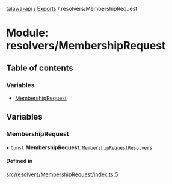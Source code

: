 [talawa-api](../README.md) / [Exports](../modules.md) / resolvers/MembershipRequest

# Module: resolvers/MembershipRequest

## Table of contents

### Variables

- [MembershipRequest](resolvers_MembershipRequest.md#membershiprequest)

## Variables

### MembershipRequest

• `Const` **MembershipRequest**: [`MembershipRequestResolvers`](types_generatedGraphQLTypes.md#membershiprequestresolvers)

#### Defined in

[src/resolvers/MembershipRequest/index.ts:5](https://github.com/Nitya-Pasrija/talawa-api/blob/faae1c9/src/resolvers/MembershipRequest/index.ts#L5)
